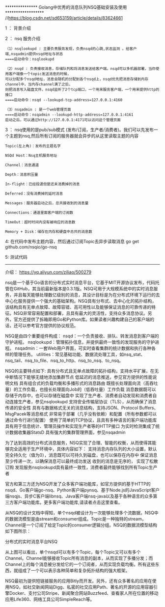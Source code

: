 *************** Golang中优秀的消息队列NSQ基础安装及使用 ******************
//https://blog.csdn.net/sd653159/article/details/83624661


1 ： 背景介绍

2 ： nsq 服务介绍

    （1）nsqlookupd : 主要负责服务发现，负责nsqd的心跳,状态监测 。给客户端,nsqadmin提供nsqd地址与状态
    ====启动命令：nsqlookupd

    （2）nsqd : 负责接收消息，存储队列和将消息发送给客户端。nsqd可以多机器部署，当你使用客户端像一个topic发送消息的时候，
    可以分配多个nsqd地址，消息会随机的分配到各个nsqd上，nsqd优先把消息存储到内存channel中，当内存channel满了之后，
    则把消息写入磁盘文件。nsqd监听了2个tcp端口，一个用来服务客户端，一个用来提供http的接口
    ====启动命令：nsqd --lookupd-tcp-address=127.0.0.1:4160
    
    （3）nsqadmin : 是一个web管理页面
    ====启动命令：nsqadmin --lookupd-http-address=127.0.0.1:4161
    启动之后，可以通过http://127.0.0.1:4171可以访问这个管理页面

3 ： nsq使用的是pub/sub模式 (发布/订阅，生产者/消费者)。我们可以先发布一个主题到nsq,然后所有订阅的服务器就会异步的从这里读取主题的内容

    Topic(左上角)：发布的主题名字

    NSQd Host：Nsq主机服务地址

    Channel：消息通道

    Depth：消息积压量

    In-flight：已经投递但是还未消费掉的消息

    Deferred：没有消费掉的延时消息

    Messages：服务器启动之后，总共接收到的消息量

    Connections：通道里面客户端的订阅数

    TimeOut：超时时间内没有被响应的消息数

    Memory + Disk：储存在内存和硬盘中总共的消息数


4: 在代码中发布主题内容，然后通过订阅Topic去异步读取消息
    go get github.com/nsqio/go-nsq


5: 测试代码

-----------------------------------------------------------------------------------
介绍： https://yq.aliyun.com/ziliao/500279

nsq是一个基于Go语言的分布式实时消息平台，它基于MIT开源协议发布，代码托管在GitHub，其当前最新版本是0.3.1版。NSQ可用于大规模系统中的实时消息服务，并且每天能够处理数亿级别的消息，其设计目标是为在分布式环境下运行的去中心化服务提供一个强大的基础架构。NSQ具有分布式、去中心化的拓扑结构，该结构具有无单点故障、故障容错、高可用性以及能够保证消息的可靠传递的特征。NSQ非常容易配置和部署，且具有最大的灵活性，支持众多消息协议。另外，官方还提供了拆箱即用Go和Python库。如果读者兴趣构建自己的客户端的话，还可以参考官方提供的协议规范。

NSQ是由四个重要组件构成： nsqd：一个负责接收、排队、转发消息到客户端的守护进程。 nsqlookupd：管理拓扑信息，并提供最终一致性的发现服务的守护进程。 nsqadmin：一套Web用户界面，可实时查看集群的统计数据和执行各种各样的管理任务。 utilities：常见基础功能、数据流处理工具，如nsq_stat、nsq_tail、nsq_to_file、nsq_to_http、nsq_to_nsq、to_nsq。

NSQ的主要特点如下: 具有分布式且无单点故障的拓扑结构，支持水平扩展，在无中断情况下能够无缝地添加集群节点 低延迟的消息推送，参见官方提供的性能说明文档 具有组合式的负载均衡和多播形式的消息路由 既擅长处理面向流（高吞吐量）的工作负载，也擅长处理面向Job的（低吞吐量）工作负载 消息数据既可以存储于内存中，也可以存储在磁盘中 实现了生产者、消费者自动发现和消费者自动连接生产者，参见nsqlookupd 支持安全传输层协议（TLS），从而确保了消息传递的安全性 具有与数据格式无关的消息结构，支持JSON、Protocol Buffers、MsgPacek等消息格式 非常易于部署（几乎没有依赖）和配置（所有参数都可以通过命令行进行配置） 使用了简单的TCP协议，且具有多种语言的客户端功能库 具有用于信息统计、管理员操作和实现生产者等的HTTP接口 为实时检测集成了统计数据收集器StatsD 具有强大的集群管理界面，参见nsqadmin

为了达到高效的分布式消息服务，NSQ实现了合理、智能的权衡，从而使得其能够完全适用于生产环境中，具体内容如下： 支持消息内存队列的大小设置，默认完全持久化（值为0），消息既可以可持久到磁盘，也可以保存在内存中 保证消息至少传递一次，以确保消息可以最终成功发送 收到的消息是无序的， 实现了松散订购 发现服务nsqlookupd具有最终一致性，消费者最终能够找到所有Topic生产者

官方和第三方还为NSQ开发了众多客户端功能库，如官方提供的基于HTTP的nsqd、Go客户端go-nsq、Python客户端pynsq、基于Node.js的JavaScript客户端nsqjs、异步C客户端libnsq、Java客户端nsq-java以及基于各种语言的众多第三方客户端功能库。更多客户端功能库,请读者点击这里查看。

从NSQ的设计文档中得知，单个nsqd被设计为一次能够处理多个流数据，NSQ中的数据流模型是由stream和consumer组成。Topic是一种独特的stream，Channel是一个订阅了给定Topic的consumer逻辑分组。NSQ的数据流模型结构如下图所示：

分布式的实时消息平台NSQ

从上图可以看出，单个nsqd可以有多个Topic，每个Topic又可以有多个Channel。Channel能够接收Topic所有消息的副本，从而实现了多播分发；而Channel上的每个消息被分发给它的一个订阅者，从而实现负载均衡。所有这些东西，就组成了一个可以表示各种简单和复杂拓扑结构的强大框架。

NSQ最初为提供短链接服务的应用Bitly而开发。另外，还有众多著名的应用在使用NSQ，如社交新闻网站Digg、私密的社交应用Path、著名的开源的应用容器引擎Docker、支付公司Stripe、新闻聚合网站Buzzfeed、查看家人所在位置的移动应用Life360、网络工具公司SimpleReach等。
